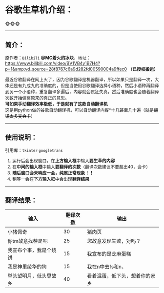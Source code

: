 # 谷歌生草机介绍：  
:monkey_face::monkey_face::monkey_face:
***
## 简介：  
原作者：`Bilibili` __@MC着火的冰块__，地址：https://www.bilibili.com/video/BV1VB4y1B7H4?p=1&amp;vd_source=28f8767c6a9d282fd00590004a9ffec0
__（已授权搬运）__
  
最近谷歌翻译在网上火了，因为谷歌翻译是机器翻译，所以如果只是翻译一次，大体还是有九成九的准确度的，但是当使用谷歌翻译选择小语种，然后小语种再翻译到另一个小语种，重复翻译多遍后，内容就会疯狂失真，然后准确度也会随着翻译次数开始偏离原来的真正的意思。  
__可如果手动翻译效率极低，于是就有了这款自动翻译机__  
这是用python做的谷歌自动翻译机，可以自动翻译内容*十几甚至几十遍（~~就是翻译太多变会卡~~）  
***
## 使用说明：
引用库：`tkinter` `googletrans`  
  
1. 运行后会出现窗口，在**上方输入框**中输入**要生草的内容**  
2. 在**中间的输入框**中输入**要翻译的次数**（翻译次数建议不要超出40，会卡）  
3. **随后窗口会未响应一会，纯属正常现象！！**  
4. 稍等一会在**下方输入框**中会出现**翻译结果**  
***
## 翻译结果：  
|输入|翻译次数|输出|
|---|---|---|
|小猪佩奇|30|猪肉页|
|你tm故意找茬是吧|25|您故意发现失败，对吗？|
|我宣布个事，我是个烧饼|15|我宣布的是芝麻蛋糕|
|我是神里绫华的狗|15|我在n中去fs和n，|
|举头望明月，低头思故乡|40|看着混蛋，低下头，想着你的家乡|
